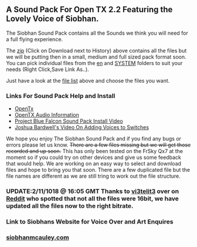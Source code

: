 ## A Sound Pack For Open TX 2.2 Featuring the Lovely Voice of Siobhan.

The Siobhan Sound Pack contains all the Sounds we think you will need for a full flying experience. 

The [zip](SSP.zip) (Click on Download next to History) above contains all the files but we will be putting then in a small, medium and full sized pack format soon. You can pick individual files from the [en](en/) and [SYSTEM](en/SYSTEM) folders to suit your needs (Right Click,Save Link As..). 

Just have a look at the [file list](SSP_FileList.csv) above and choose the files you want.

### Links For Sound Pack Help and Install
* [OpenTx](https://www.open-tx.org/)
* [OpenTX Audio Information](https://opentx.gitbooks.io/manual-for-opentx-2-2/advanced/audio.html)
* [Project Blue Falcon Sound Pack Install Video](https://www.youtube.com/watch?v=DKjxo4ZlxqI)
* [Joshua Bardwell's Video On Adding Voices to Switches](https://www.youtube.com/watch?v=YhHliJsOOyg)

We hope you enjoy The Siobhan Sound Pack and if you find any bugs or errors please let us know. ~~There are a few files missing but we will get those recorded and up soon.~~ This has only been tested on the FrSky Qx7 at the moment so if you could try on other devices and give us some feedback that would help. We are working on an easy way to select and download files and hope to bring you that soon. There are a few duplicated file but the file names are different as we are still tring to work out the file structure.
### UPDATE:2/11/1018 @ 16:05 GMT Thanks to [vi3telit3](https://www.reddit.com/user/vi3telit3) over on [Reddit](https://www.reddit.com) who spotted that not all the files were 16bit, we have updated all the files now to the right bitrate.


### Link to Siobhans Website for Voice Over and Art Enquires
### [siobhanmcauley.com](http://siobhanmcauley.com)
